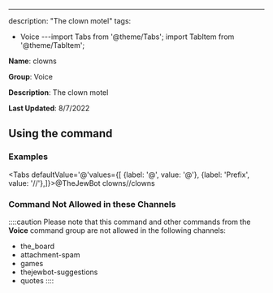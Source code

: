 ---
description: "The clown motel"
tags:
  - Voice
---import Tabs from '@theme/Tabs';
import TabItem from '@theme/TabItem';

**Name**: clowns

**Group**: Voice

**Description**: The clown motel

**Last Updated**: 8/7/2022

## Using the command

### Examples
<Tabs defaultValue='@'values={[ {label: '@', value: '@'}, {label: 'Prefix', value: '//'},]}><TabItem value='@'>@TheJewBot clowns</TabItem><TabItem value='//'>//clowns</TabItem></Tabs>

### Command Not Allowed in these Channels
::::caution Please note that this command and other commands from the **Voice** command group are not allowed in the following channels:
- the_board
- attachment-spam
- games
- thejewbot-suggestions
- quotes
::::